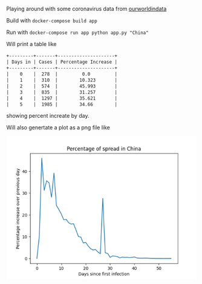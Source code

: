 Playing around with some coronavirus data from [ourworldindata](https://ourworldindata.org/coronavirus)

Build with `docker-compose build app`

Run with `docker-compose run app python app.py "China"`

Will print a table like
```
+---------+-------+---------------------+
| Days in | Cases | Percentage Increase |
+---------+-------+---------------------+
|    0    |  278  |         0.0         |
|    1    |  310  |        10.323       |
|    2    |  574  |        45.993       |
|    3    |  835  |        31.257       |
|    4    |  1297 |        35.621       |
|    5    |  1985 |        34.66        |
```

showing percent increate by day.

Will also genertate a plot as a png file like 

![data plot](growth_rate.png)